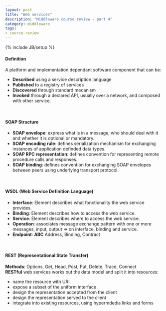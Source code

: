 ```yaml
---
layout: post
title: "Web services"
description: "Middleware course review - part 4"
category: middleware
tags: 
- course-review
---
```

{% include JB/setup %}

#### Definition
A platform and implementation dependant software component that can be:
* **Described** using a service description language
* **Published** to a registry of services
* **Discovered** through standard mecanism
* **Invoked** through a declared API, usually over a network, and composed with other service.

<br/>

#### SOAP Structure

* **SOAP envelope**: express what is in a message, who should deal with it and whether it is optional or mandatory.
* **SOAP encoding rule**: defines serialization mechanism for exchanging instances of application definded data types.
* **SOAP RPC representation**: defines convention for representing remote procedure calls and responses.
* **SOAP binding**: defines convention for exchanging SOAP envelopes between peers using underlying transport protocol.

<br/>

#### WSDL (Web Service Definition Language)

* **Interface**: Element describes what fonctionality the web service provides. 
* **Binding**: Element describes how to access the web service.
* **Service**: Element describes where to access the web service.
* **Operation**: associates message exchange pattern with one or more messages, input, output => on interface, binding and service.
* **Endpoint**: **ABC** Address, Binding, Contract

<br/>

#### REST (Representational State Transfer)

**Methods**: Options, Get, Head, Post, Put, Delete, Trace, Connect  
**RESTful** web services works out the data model and split it into resources:

* name the resource with URI
* expose a subset of the uniform interface
* design the representation accepted from the client
* design the representation served to the client
* integrate into existing resources, using hypermdedia links and forms